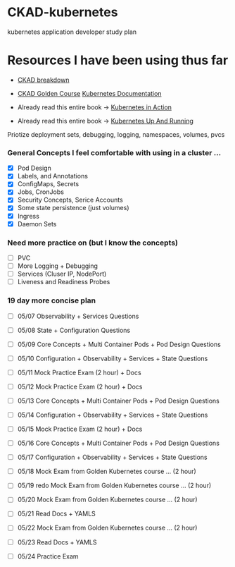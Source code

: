 # CKAD-kubernetes
kubernetes application developer study plan 
# Resources I have been using thus far 
  * [CKAD breakdown](https://github.com/cncf/curriculum/blob/master/CKAD_Curriculum_V1.17.pdf)
  * [CKAD Golden Course](https://matthewpalmer.net/kubernetes-app-developer/)
[Kubernetes Documentation](https://kubernetes.io/docs/concepts/)


* Already read this entire book -> [Kubernetes in Action](https://www.manning.com/books/kubernetes-in-action)
* Already read this entire book -> [Kubernetes Up And Running](https://www.amazon.com/Kubernetes-Running-Dive-Future-Infrastructure/dp/1492046531/ref=pd_sbs_14_t_0/130-8772825-8850242?_encoding=UTF8&pd_rd_i=1492046531&pd_rd_r=91e8e7d3-bf20-498e-8d98-04c168fa2425&pd_rd_w=fZLAs&pd_rd_wg=3ARfk&pf_rd_p=5cfcfe89-300f-47d2-b1ad-a4e27203a02a&pf_rd_r=XG60SXAJ9Z8JWGNNK9QM&psc=1&refRID=XG60SXAJ9Z8JWGNNK9QM)

Priotize deployment sets, debugging, logging, namespaces, volumes, pvcs 

### General Concepts I feel comfortable with using in a cluster ...
- [x] Pod Design
- [x] Labels, and Annotations 
- [x] ConfigMaps, Secrets 
- [x] Jobs, CronJobs 
- [x] Security Concepts, Serice Accounts 
- [x] Some state persistence (just volumes)
- [x] Ingress 
- [x] Daemon Sets 

### Need more practice on (but I know the concepts)
- [ ] PVC
- [ ] More Logging + Debugging 
- [ ] Services (Cluser IP, NodePort)
- [ ] Liveness and Readiness Probes

### 19 day more concise plan 
- [ ] 05/07 Observability + Services Questions 
- [ ] 05/08 State + Configuration Questions 
- [ ] 05/09 Core Concepts + Multi Container Pods + Pod Design Questions 
- [ ] 05/10 Configuration + Observability + Services + State Questions 
- [ ] 05/11 Mock Practice Exam (2 hour) + Docs
- [ ] 05/12 Mock Practice Exam (2 hour) + Docs 
- [ ] 05/13 Core Concepts + Multi Container Pods + Pod Design Questions
- [ ] 05/14 Configuration + Observability + Services + State Questions 
- [ ] 05/15 Mock Practice Exam (2 hour) + Docs 
- [ ] 05/16 Core Concepts + Multi Container Pods + Pod Design Questions
- [ ] 05/17 Configuration + Observability + Services + State Questions 
- [ ] 05/18 Mock Exam from Golden Kubernetes course ... (2 hour)
- [ ] 05/19 redo Mock Exam from Golden Kubernetes course ... (2 hour)
- [ ] 05/20 Mock Exam from Golden Kubernetes course ... (2 hour)
- [ ] 05/21 Read Docs + YAMLS 
- [ ] 05/22 Mock Exam from Golden Kubernetes course ... (2 hour)
- [ ] 05/23 Read Docs + YAMLS 
- [ ] 05/24 Practice Exam
 


